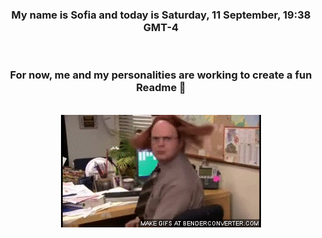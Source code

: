 


<div align="center">
<h3 >My name is Sofia and today is Saturday, 11 September, 19:38 GMT-4</h3><br>
<h3 >For now, me and my personalities are working to create a fun Readme 👋
</h3><br>
<img src='img/dwight.gif' alt='working...'/>
</div>
